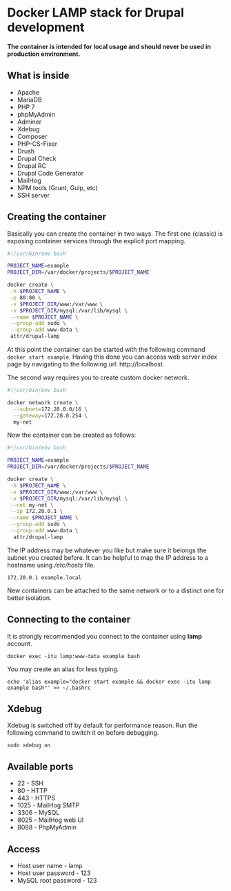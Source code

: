 # Docker LAMP stack for Drupal development

**The container is intended for local usage and should never be used in production environment.**

## What is inside

* Apache
* MariaDB
* PHP 7
* phpMyAdmin
* Adminer
* Xdebug
* Composer
* PHP-CS-Fixer
* Drush
* Drupal Check
* Drupal RC
* Drupal Code Generator
* MailHog
* NPM tools (Grunt, Gulp, etc)
* SSH server

## Creating the container

Basically you can create the container in two ways. The first one (classic) is exposing container services through the explicit port mapping.
```bash
#!/usr/bin/env bash

PROJECT_NAME=example
PROJECT_DIR=/var/docker/projects/$PROJECT_NAME

docker create \
 -h $PROJECT_NAME \
 -p 80:80 \
 -v $PROJECT_DIR/www:/var/www \
 -v $PROJECT_DIR/mysql:/var/lib/mysql \
 --name $PROJECT_NAME \
 --group-add sudo \
 --group-add www-data \
 attr/drupal-lamp
```
At this point the container can be started with the following command `docker start example`.
Having this done you can access web server index page by navigating to the following url: http://localhost.

The second way requires you to create custom docker network.
```bash
#!/usr/bin/env bash

docker network create \
  --subnet=172.28.0.0/16 \
  --gateway=172.28.0.254 \
  my-net
```
Now the container can be created as follows:
```bash
#!/usr/bin/env bash

PROJECT_NAME=example
PROJECT_DIR=/var/docker/projects/$PROJECT_NAME

docker create \
 -h $PROJECT_NAME \
 -v $PROJECT_DIR/www:/var/www \
 -v $PROJECT_DIR/mysql:/var/lib/mysql \
 --net my-net \
 --ip 172.28.0.1 \
 --name $PROJECT_NAME \
 --group-add sudo \
 --group-add www-data \
  attr/drupal-lamp
```
The IP address may be whatever you like but make sure it belongs the subnet you created before. It can be helpful to map the IP address to a hostname using _/etc/hosts_ file.
```
172.28.0.1 example.local
```
New containers can be attached to the same network or to a distinct one for better isolation.

## Connecting to the container

It is strongly recommended you connect to the container using **lamp** account.
```
docker exec -itu lamp:www-data example bash
```

You may create an alias for less typing.
```
echo 'alias example="docker start example && docker exec -itu lamp example bash"' >> ~/.bashrc
```

## Xdebug
Xdebug is switched off by default for performance reason. Run the following
command to switch it on before debugging.
```
sudo xdebug on
```

## Available ports
* 22 - SSH
* 80 - HTTP
* 443 - HTTPS
* 1025 - MailHog SMTP
* 3306 - MySQL
* 8025 - MailHog web UI
* 8088 - PhpMyAdmin

## Access
* Host user name - lamp
* Host user password - 123
* MySQL root password - 123

